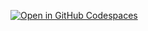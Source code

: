 [![Open in GitHub Codespaces](https://github.com/codespaces/badge.svg)](https://github.com/codespaces/new?hide_repo_select=true&ref=main&repo=920326184)